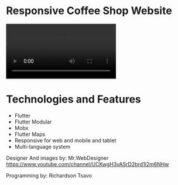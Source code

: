 # Responsive Coffee Shop Website

<video src="https://user-images.githubusercontent.com/57848633/136071615-dec2c90e-9d33-4aea-a407-38146b5ea8c6.mp4" autoplay>
</video>

# Technologies and Features

* Flutter
* Flutter Modular
* Mobx
* Flutter Maps
* Responsive for web and mobile and tablet
* Multi-language system


Designer And images by: Mr.WebDesigner https://www.youtube.com/channel/UCKwgH3vASrD2brd1l2m6NHw

Programming by: Richardson Tsavo
